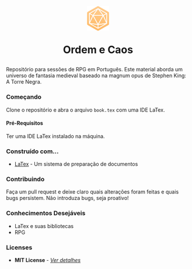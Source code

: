 <h1 align="center">
  <img width=60 height=67.21 src="assets/icon.png" />
  
  Ordem e Caos 
</h1>

Repositório para sessões de RPG em Português. Este material aborda um universo de fantasia medieval baseado na magnum opus de Stephen King: A Torre Negra.

### Começando
Clone o repositório e abra o arquivo ```book.tex``` com uma IDE LaTex.

#### Pré-Requisitos
Ter uma IDE LaTex instalado na máquina. 

### Construído com...
* [LaTex](https://www.latex-project.org/) - Um sistema de preparação de documentos

### Contribuindo
Faça um pull request e deixe claro quais alterações foram feitas e quais bugs persistem. Não introduza bugs, seja proativo!

### Conhecimentos Desejáveis
* LaTex e suas bibliotecas
* RPG

### Licenses
* **MIT License** - [*Ver detalhes*](./LICENSE.txt)
